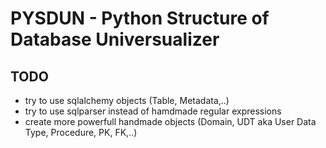 # PYSDUN - Python Structure of Database Universualizer


## TODO

* try to use sqlalchemy objects (Table, Metadata,..) 
* try to use sqlparser instead of hamdmade regular expressions
* create more powerfull handmade objects (Domain, UDT aka User Data Type, Procedure, PK, FK,..)
